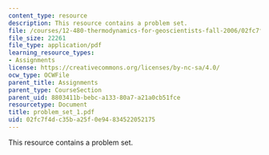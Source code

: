 ```yaml
---
content_type: resource
description: This resource contains a problem set.
file: /courses/12-480-thermodynamics-for-geoscientists-fall-2006/02fc7f4dc35ba25f0e94834522052175_problem_set_1.pdf
file_size: 22261
file_type: application/pdf
learning_resource_types:
- Assignments
license: https://creativecommons.org/licenses/by-nc-sa/4.0/
ocw_type: OCWFile
parent_title: Assignments
parent_type: CourseSection
parent_uid: 8803411b-bebc-a133-80a7-a21a0cb51fce
resourcetype: Document
title: problem_set_1.pdf
uid: 02fc7f4d-c35b-a25f-0e94-834522052175
---
```

This resource contains a problem set.